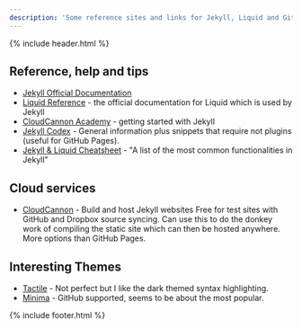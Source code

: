```yaml
---
description: 'Some reference sites and links for Jekyll, Liquid and GitHub Pages.'
---
```

{% include header.html %}

## Reference, help and tips

- [Jekyll Official Documentation](https://jekyllrb.com/docs/home/)
- [Liquid Reference](https://help.shopify.com/themes/liquid) - the official documentation for Liquid which is used by Jekyll
- [CloudCannon Academy](https://learn.cloudcannon.com/) - getting started with Jekyll
- [Jekyll Codex](https://jekyllcodex.org/getting-started/) - General information plus snippets that require not plugins (useful for GitHub Pages).
- [Jekyll & Liquid Cheatsheet](https://gist.github.com/smutnyleszek/9803727) - "A list of the most common functionalities in Jekyll"


## Cloud services

- [CloudCannon](https://cloudcannon.com/) - Build and host Jekyll websites
  Free for test sites with GitHub and Dropbox source syncing.
  Can use this to do the donkey work of compiling the static site which can then be hosted anywhere. More options than GitHub Pages.

## Interesting Themes

- [Tactile](https://github.com/pages-themes/tactile) - Not perfect but I like the dark themed syntax highlighting.
- [Minima](https://github.com/jekyll/minima) - GitHub supported, seems to be about the most popular.

{% include footer.html %}
